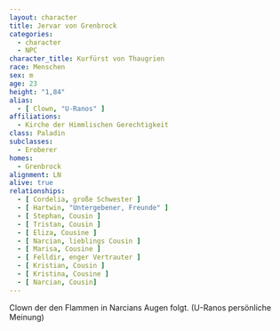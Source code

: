 ```yaml
---
layout: character
title: Jervar von Grenbrock
categories:
  - character
  - NPC
character_title: Kurfürst von Thaugrien
race: Menschen
sex: m
age: 23
height: "1,84"
alias:
  - [ Clown, "U-Ranos" ]
affiliations:
  - Kirche der Himmlischen Gerechtigkeit
class: Paladin
subclasses:
  - Eroberer
homes:
  - Grenbrock
alignment: LN
alive: true
relationships:
  - [ Cordelia, große Schwester ]
  - [ Hartwin, "Untergebener, Freunde" ]
  - [ Stephan, Cousin ]
  - [ Tristan, Cousin ]
  - [ Eliza, Cousine ]
  - [ Narcian, lieblings Cousin ]
  - [ Marisa, Cousine ]
  - [ Felldir, enger Vertrauter ]
  - [ Kristian, Cousin ]
  - [ Kristina, Cousine ]
  - [ Narcian, Cousin]
---
```


Clown der den Flammen in Narcians Augen folgt. (U-Ranos persönliche Meinung)